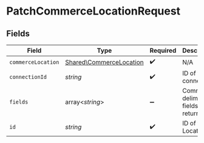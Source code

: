 # PatchCommerceLocationRequest


## Fields

| Field                                                              | Type                                                               | Required                                                           | Description                                                        |
| ------------------------------------------------------------------ | ------------------------------------------------------------------ | ------------------------------------------------------------------ | ------------------------------------------------------------------ |
| `commerceLocation`                                                 | [Shared\CommerceLocation](../../Models/Shared/CommerceLocation.md) | :heavy_check_mark:                                                 | N/A                                                                |
| `connectionId`                                                     | *string*                                                           | :heavy_check_mark:                                                 | ID of the connection                                               |
| `fields`                                                           | array<*string*>                                                    | :heavy_minus_sign:                                                 | Comma-delimited fields to return                                   |
| `id`                                                               | *string*                                                           | :heavy_check_mark:                                                 | ID of the Location                                                 |